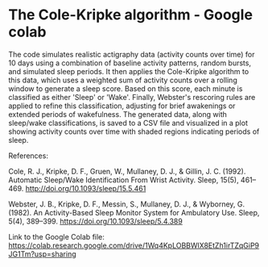 # The Cole-Kripke algorithm - Google colab

The code simulates realistic actigraphy data (activity counts over time) for 10 days using a combination of baseline activity patterns, random bursts, and simulated sleep periods. It then applies the Cole-Kripke algorithm to this data, which uses a weighted sum of activity counts over a rolling window to generate a sleep score. Based on this score, each minute is classified as either 'Sleep' or 'Wake'. Finally, Webster's rescoring rules are applied to refine this classification, adjusting for brief awakenings or extended periods of wakefulness. The generated data, along with sleep/wake classifications, is saved to a CSV file and visualized in a plot showing activity counts over time with shaded regions indicating periods of sleep.


References:

Cole, R. J., Kripke, D. F., Gruen, W., Mullaney, D. J., & Gillin, J. C. (1992). 
Automatic Sleep/Wake Identification From Wrist Activity. Sleep, 15(5), 461–469. http://doi.org/10.1093/sleep/15.5.461

Webster, J. B., Kripke, D. F., Messin, S., Mullaney, D. J., & Wyborney, G. (1982). 
An Activity-Based Sleep Monitor System for Ambulatory Use. Sleep, 5(4), 389–399. https://doi.org/10.1093/sleep/5.4.389

Link to the Google Colab file: https://colab.research.google.com/drive/1Wq4KpLOBBWlX8EtZh1irTZqGiP9JG1Tm?usp=sharing
